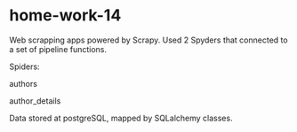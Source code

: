 # home-work-14

Web scrapping apps powered by Scrapy. Used 2 Spyders that connected to a set of pipeline functions. 

  Spiders:
  
  authors
  
  author_details
  
  Data stored at postgreSQL, mapped by SQLalchemy classes.
  
  
  
